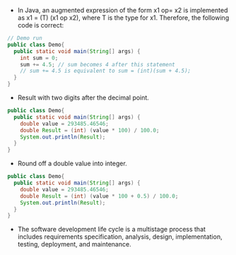+ In Java, an augmented expression of the form x1 op= x2 is implemented as x1 = (T) (x1 op x2), where T is the type 
  for x1. Therefore, the following code is correct:
```java
// Demo run
public class Demo{
  public static void main(String[] args) {
    int sum = 0;
    sum += 4.5; // sum becomes 4 after this statement
    // sum += 4.5 is equivalent to sum = (int)(sum + 4.5);
  }
}
```

+  Result with two digits after the decimal point.
```java
public class Demo{
  public static void main(String[] args) {
    double value = 293485.46546;
    double Result = (int) (value * 100) / 100.0;
    System.out.println(Result);
  }
}
```

+ Round off a double value into integer.
```java
public class Demo{
  public static void main(String[] args) {
    double value = 293485.46546;
    double Result = (int) (value * 100 + 0.5) / 100.0;
    System.out.println(Result);
  }
}
```

+ The software development life cycle is a multistage process that includes requirements specification, analysis, design, implementation, testing, deployment, and maintenance.